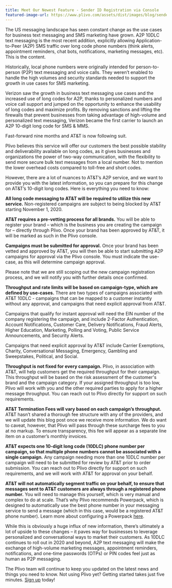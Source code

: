 ```yaml
---
title: Meet Our Newest Feature - Sender ID Registration via Console
featured-image-url: https://www.plivo.com/assets/dist/images/blog/sender-id-reg.png
---
```


The US messaging landscape has seen constant change as the use cases for business text messaging and SMS marketing have grown. A2P 10DLC text messaging is the most recent addition, explicitly allowing Application-to-Peer (A2P) SMS traffic over long code phone numbers (think alerts, appointment reminders, chat bots, notifications, marketing messages, etc). This is the content.

Historically, local phone numbers were originally intended for person-to-person (P2P) text messaging and voice calls. They weren’t enabled to handle the high volumes and security standards needed to support the growth in use cases for SMS marketing.

Verizon saw the growth in business text messaging use cases and the increased use of long codes for A2P, thanks to personalized numbers and voice call support and jumped on the opportunity to enhance the usability of long codes and maximize profits. By removing sanctions and lifting the firewalls that prevent businesses from taking advantage of high-volume and personalized text messaging, Verizon became the first carrier to launch an A2P 10-digit long code for SMS & MMS.

Fast-forward nine months and AT&T is now following suit.

Plivo believes this service will offer our customers the best possible stability and deliverability available on long codes, as it gives businesses and organizations the power of two-way communication, with the flexibility to send more secure bulk text messages from a local number. Not to mention the lower overhead costs compared to toll-free and short codes.

However, there are a lot of nuances to AT&T’s A2P service, and we want to provide you with the latest information, so you can prepare for this change on AT&T’s 10-digit long codes. Here is everything you need to know:

**All long code messaging to AT&T will be required to utilize this new service.** Non-registered campaigns are subject to being blocked by AT&T starting November 1, 2020.

**AT&T requires a pre-vetting process for all brands.** You will be able to register your brand – which is the business you are creating the campaign for – directly through Plivo. Once your brand has been approved by AT&T, it will be marked as such in the Plivo console.

**Campaigns must be submitted for approval.** Once your brand has been vetted and approved by AT&T, you will then be able to start submitting A2P campaigns for approval via the Plivo console. You must indicate the use-case, as this will determine campaign approval.

Please note that we are still scoping out the new campaign registration process, and we will notify you with further details once confirmed.

**Throughput and rate limits will be based on campaign-type, which are defined by use-cases.** There are two types of campaigns associated with AT&T 10DLC - campaigns that can be mapped to a customer instantly without any approval, and campaigns that need explicit approval from AT&T.

Campaigns that qualify for instant approval will need the EIN number of the company registering the campaign, and include 2-Factor Authentication, Account Notifications, Customer Care, Delivery Notifications, Fraud Alerts, Higher Education, Marketing, Polling and Voting, Public Service Announcements, and Security Alerts.

Campaigns that need explicit approval by AT&T include Carrier Exemptions, Charity, Conversational Messaging, Emergency, Gambling and Sweepstakes, Political, and Social.

**Throughput is not fixed for every campaign.** Plivo, in association with AT&T, will help customers get the required throughput for their campaign. This throughput will be based on the risk assessment of the customer's brand and the campaign category. If your assigned throughput is too low, Plivo will work with you and the other required parties to apply for a higher message throughput. You can reach out to Plivo directly for support on such requirements.

**AT&T Termination Fees will vary based on each campaign’s throughput.** AT&T hasn’t shared a thorough fee structure with any of the providers, and we will update this blog post once we receive more information. We do want to caveat, however, that Plivo will pass through these surcharge fees to you at no markup. To ensure transparency, this fee will appear as a separate line item on a customer’s monthly invoices.

**AT&T expects one 10-digit long code (10DLC) phone number per campaign, so that multiple phone numbers cannot be associated with a single campaign.** Any campaign needing more than one 10DLC number per campaign will need to be submitted for review by AT&T prior to order submission. You can reach out to Plivo directly for support on such requirements, and we will work with AT&T for approval on your behalf.

**AT&T will not automatically segment traffic on your behalf, to ensure that messages sent to AT&T customers are always through a registered phone number.** You will need to manage this yourself, which is very manual and complex to do at scale. That’s why Plivo recommends Powerpack, which is designed to automatically use the best phone number in your messaging service to send a message (which in this case, would be a registered AT&T phone number). Learn more about configuring a Powerpack [here](https://www.plivo.com/docs/sms/powerpack#creating-a-new-powerpack).

While this is obviously a huge influx of new information, there’s ultimately a lot of upside to these changes – it paves way for businesses to leverage personalized and conversational ways to market their customers. As 10DLC continues to roll out in 2020 and beyond, A2P text messaging will make the exchange of high-volume marketing messages, appointment reminders, notifications, and one-time passwords (OTPs) or PIN codes feel just as human as P2P messaging.

The Plivo team will continue to keep you updated on the latest news and things you need to know. Not using Plivo yet? Getting started takes just five minutes. [Sign up](https://console.plivo.com/accounts/register/) today\!